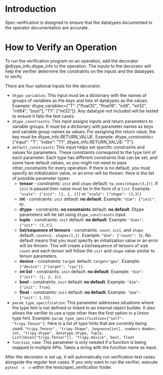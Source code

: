 # Introduction

Spec verification is designed to ensure that the datatypes documented in the operator documentation are accurate.

# How to Verify an Operation

To run the verification program on an operation, add the decorator @dtype_info.dtype_info to the operation. The inputs to the decorator will help the verifier determine the constraints on the inputs and the datatypes to verify.

There are four optional inputs for the decorator:

 -  `dtype_variables`: This input must be a dictionary with the names of groups of variables as the keys and lists of datatypes as the values. Example: dtype_variables={"T": ["float32", "float16", "int8", "int32", "int64", "bool"], "T1": ["int32"]}. Any datatype not included will be tested to ensure it fails the test cases.
 - `dtype_constraints`: This input assigns inputs and return parameters to variable groups. It must be a dictionary with parameter names as keys and variable group names as values. For assigning the return value, the key must be dtype_info.RETURN_VALUE. Example: dtype_constraints={"input": "T", "index": "T1", dtype_info.RETURN_VALUE: "T"}.
 - `default_constraints`: This input helps set specific constraints and values for parameters. These constraints correspond to the type hint of each parameter. Each type has different constraints that can be set, and some have default values, so you might not need to pass other_constraints for every operation. If there is no default, you must specify an initialization value, or an error will be thrown. Here is the list of possible parameter types:
    - **tensor** - constraints: `init` and `shape` default: `tp.ones(shape=(3,2))`. If `init` is passed then value must be in the form of a `list`. Example: `"scale": {"init": [1, 1, 1]}` or `"scale": {"shape": (3,3)}`
    - **int** - constraints: `init` default: **no default**. Example: `"dim": {"init": 0}`.
    - **dtype** - constraints: **no constraints** default: **no default**. Dtype parameters will be set using `dtype_constraints` input.
    - **tuple** - constraints: `init` default: **no default**. Example: `"dims": {"init": (3,3)}`. 
    - **list/sequence of tensors** - constraints: `count`, `init`, and `shape` default: `count=2, shape=(3,2)`. Example: `"dim": {"count": 3}`. No default means that you must specify an initialization value or an error will be thrown. This will create a list/sequence of tensors of size `count` and each tensor will follow the `init` and `shape` value similar to tensor parameters.
    - **device** - constraints: `target` default: `target="gpu"`. Example: `{"device": {"target": "cpu"}}`.
    - **int list** - constraints: `init` default: **no default**. Example: `"dim": {"init": [1, 2, 3]}`.
    - **bool** - constraints: `init` default: **no default**. Example: `"dim": {"init": True}`. 
    - **float** - constraints: `init` default: **no default**. Example: `"dim": {"init": 1.23}`. 
 - `param_type_specification`: This parameter addresses situations where the type hint is not defined or linked to an internal object builder. It also allows the verifier to use a type other than the first option in a Union type hint. Example: `param_type_specification={"self": "tripy.Tensor"}`. Here is a list of type hints that are currently being used: `"tripy.Tensor", "tripy.Shape", Sequence[int], numbers.Number, int, "tripy.dtype", datatype.dtype, Tuple, List[Union["tripy.Tensor"]], "tripy.device", bool, float`
 - `function_name`: This parameter is only needed if a function is being mapped to multiple APIs. Takes a string with the function name as input.

After the decorator is set up, it will automatically run verification test cases alongside the regular test cases. If you only want to run the verifier, execute `pytest -s -v` within the tests/spec_verification folder.
